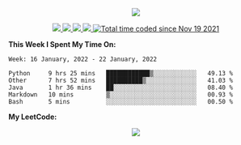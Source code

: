 <!--
**chenjiyan2001/chenjiyan2001** is a ✨ _special_ ✨ repository because its `README.md` (this file) appears on your GitHub profile.

Here are some ideas to get you started:

- 🔭 I’m currently working on ...
- 🌱 I’m currently learning ...
- 👯 I’m looking to collaborate on ...
- 🤔 I’m looking for help with ...
- 💬 Ask me about ...
- 📫 How to reach me: ...
- 😄 Pronouns: ...
- ⚡ Fun fact: ...
-->

<p align="center">
  <a href="https://github.com/chenjiyan2001" class="rich-diff-level-one">
    <img src="https://github-readme-stats.vercel.app/api?username=chenjiyan2001&show_icons=true&theme=onedark">
  </a>
</p>

<p align="center">
  <a href="https://github.com/chenjiyan2001">
    <img src="https://badges.pufler.dev/visits/chenjiyan2001/chenjiyan2001?style=flat-square&color=black&logo=github">
  </a>
  <a href="https://github.com/chenjiyan2001">
    <img src="https://badges.pufler.dev/years/chenjiyan2001?style=flat-square&color=black&logo=github">
  </a>
  <a href="https://github.com/chenjiyan2001?tab=repositories">
    <img src="https://badges.pufler.dev/repos/chenjiyan2001?style=flat-square&color=black&logo=github">
  </a>
  <a href="https://github.com/chenjiyan2001">
    <img src="https://badges.pufler.dev/commits/monthly/chenjiyan2001?style=flat-square&color=black&logo=github">
  </a>
  <a href="https://wakatime.com/@8d643437-66da-4afa-bfae-3b4a5bb9b1c7">
    <img src="https://wakatime.com/badge/user/8d643437-66da-4afa-bfae-3b4a5bb9b1c7.svg" alt="Total time coded since Nov 19 2021" />
  </a>
</p>

**This Week I Spent My Time On:**
<!--START_SECTION:waka-->
```text
Week: 16 January, 2022 - 22 January, 2022

Python     9 hrs 25 mins   ████████████▒░░░░░░░░░░░░   49.13 % 
Other      7 hrs 52 mins   ██████████▒░░░░░░░░░░░░░░   41.03 % 
Java       1 hr 36 mins    ██░░░░░░░░░░░░░░░░░░░░░░░   08.40 % 
Markdown   10 mins         ▒░░░░░░░░░░░░░░░░░░░░░░░░   00.93 % 
Bash       5 mins          ░░░░░░░░░░░░░░░░░░░░░░░░░   00.50 % 
```
<!--END_SECTION:waka-->

**My LeetCode:**   
<p align="center">
   <img src="https://stats.justsong.cn/api/leetcode?username=Maybe_one_day&cn=true">
</p>

